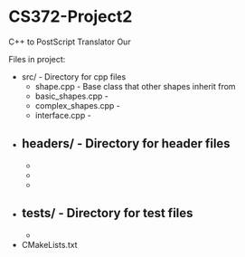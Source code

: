 # CS372-Project2
C++ to PostScript Translator
Our

Files in project:
- src/ - Directory for cpp files
    - shape.cpp - Base class that other shapes inherit from
    - basic_shapes.cpp - 
    - complex_shapes.cpp - 
    - interface.cpp -  
- headers/ - Directory for header files
    -
    -
    -
    -
- tests/ - Directory for test files
    -
    -
- CMakeLists.txt 